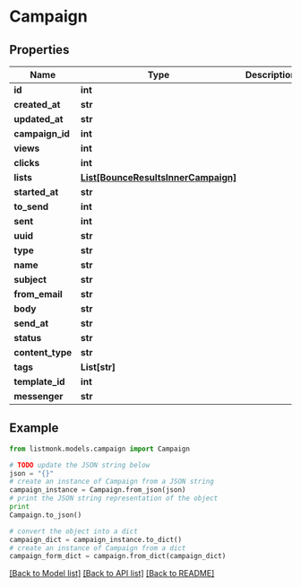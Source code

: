 # Campaign


## Properties
Name | Type | Description | Notes
------------ | ------------- | ------------- | -------------
**id** | **int** |  | [optional] 
**created_at** | **str** |  | [optional] 
**updated_at** | **str** |  | [optional] 
**campaign_id** | **int** |  | [optional] 
**views** | **int** |  | [optional] 
**clicks** | **int** |  | [optional] 
**lists** | [**List[BounceResultsInnerCampaign]**](BounceResultsInnerCampaign.md) |  | [optional] 
**started_at** | **str** |  | [optional] 
**to_send** | **int** |  | [optional] 
**sent** | **int** |  | [optional] 
**uuid** | **str** |  | [optional] 
**type** | **str** |  | [optional] 
**name** | **str** |  | [optional] 
**subject** | **str** |  | [optional] 
**from_email** | **str** |  | [optional] 
**body** | **str** |  | [optional] 
**send_at** | **str** |  | [optional] 
**status** | **str** |  | [optional] 
**content_type** | **str** |  | [optional] 
**tags** | **List[str]** |  | [optional] 
**template_id** | **int** |  | [optional] 
**messenger** | **str** |  | [optional] 

## Example

```python
from listmonk.models.campaign import Campaign

# TODO update the JSON string below
json = "{}"
# create an instance of Campaign from a JSON string
campaign_instance = Campaign.from_json(json)
# print the JSON string representation of the object
print
Campaign.to_json()

# convert the object into a dict
campaign_dict = campaign_instance.to_dict()
# create an instance of Campaign from a dict
campaign_form_dict = campaign.from_dict(campaign_dict)
```
[[Back to Model list]](../README.md#documentation-for-models) [[Back to API list]](../README.md#documentation-for-api-endpoints) [[Back to README]](../README.md)


